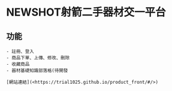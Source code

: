 # NEWSHOT射箭二手器材交一平台

## 功能

```
- 註冊、登入
- 商品下單、上傳、修改、刪除
- 收藏商品
- 器材基礎知識部落格(待開發

[網站連結](<https://trial1025.github.io/product_front/#/>)
